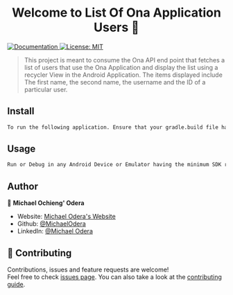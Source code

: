 <h1 align="center">Welcome to List Of Ona Application Users 👋</h1>
<p>
  <a href="https://github.com/MichaelOdera/ListOfOnaUsers-ONA-API-.git" target="_blank">
    <img alt="Documentation" src="https://img.shields.io/badge/documentation-yes-brightgreen.svg" />
  </a>
  <a href="#" target="_blank">
    <img alt="License: MIT " src="https://img.shields.io/badge/License-MIT -yellow.svg" />
  </a>
</p>

> This project is meant to consume the Ona API end point that fetches a list of users that use the Ona Application and display the list using a recycler View in the Android Application. The items displayed include The first name, the second name, the username and the ID of a particular user.

## Install

```sh
To run the following application. Ensure that your gradle.build file has all the required dependencies and that the minimum SDK version is 20.
```

## Usage

```sh
Run or Debug in any Android Device or Emulator having the minimum SDK requirements
```

## Author

👤 **Michael Ochieng' Odera**

* Website: [Michael Odera's Website](https://www.michaeloderaportfolio.imfast.io)
* Github: [@MichaelOdera](https://github.com/MichaelOdera)
* LinkedIn: [@Michael Odera](https://linkedin.com/in/michael-odera-02541485)

## 🤝 Contributing

Contributions, issues and feature requests are welcome!<br />Feel free to check [issues page](https://github.com/MichaelOdera/ListOfOnaUsers-ONA-API-/issues). You can also take a look at the [contributing guide](https://github.com/MichaelOdera/ListOfOnaUsers-ONA-API-/pulls).


